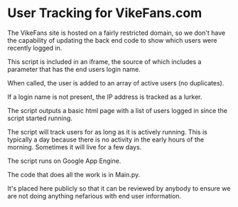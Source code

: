 User Tracking for VikeFans.com
=============

The VikeFans site is hosted on a fairly restricted domain, so we don't have the capability of updating 
the back end code to show which users were recently logged in.

This script is included in an iframe, the source of which includes a parameter that has the end users login
name.

When called, the user is added to an array of active users (no duplicates). 

If a login name is not present, the IP address is tracked as a lurker.

The script outputs a basic html page with a list of users logged in since the script started running.

The script will track users for as long as it is actively running.  This is typically a day because
there is no activity in the early hours of the morning.  Sometimes it will live for a few days.

The script runs on Google App Engine.

The code that does all the work is in Main.py.

It's placed here publicly so that it can be reviewed by anybody to ensure we are not doing anything 
nefarious with end user information.